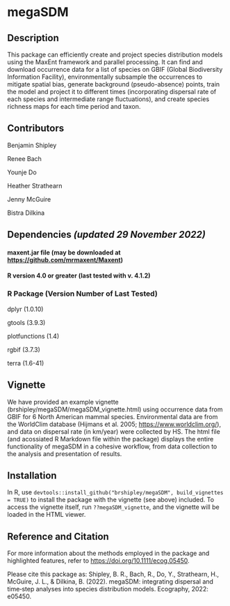 
<!-- README.md is generated from README.Rmd. Please edit that file -->

# megaSDM

<!-- badges: start -->
<!-- badges: end -->

## Description

This package can efficiently create and project species distribution
models using the MaxEnt framework and parallel processing. It can find
and download occurrence data for a list of species on GBIF (Global
Biodiversity Information Facility), environmentally subsample the
occurrences to mitigate spatial bias, generate background
(pseudo-absence) points, train the model and project it to different
times (incorporating dispersal rate of each species and intermediate
range fluctuations), and create species richness maps for each time
period and taxon.

## Contributors

Benjamin Shipley

Renee Bach

Younje Do

Heather Strathearn

Jenny McGuire

Bistra Dilkina

## Dependencies *(updated 29 November 2022)*

#### maxent.jar file (may be downloaded at <https://github.com/mrmaxent/Maxent>)

#### R version 4.0 or greater (last tested with v. 4.1.2)

### R Package (Version Number of Last Tested)

dplyr (1.0.10)

gtools (3.9.3)

plotfunctions (1.4)

rgbif (3.7.3)

terra (1.6-41)

## Vignette

We have provided an example vignette
(brshipley/megaSDM/megaSDM_vignette.html) using occurrence data from
GBIF for 6 North American mammal species. Environmental data are from
the WorldClim database (Hijmans et al. 2005;
<https://www.worldclim.org/>), and data on dispersal rate (in km/year)
were collected by HS. The html file (and acossiated R Markdown file
within the package) displays the entire functionality of megaSDM in a
cohesive workflow, from data collection to the analysis and presentation
of results.

## Installation

In R, use
`devtools::install_github("brshipley/megaSDM", build_vignettes = TRUE)`
to install the package with the vignette (see above) included. To access
the vignette itself, run `??megaSDM_vignette`, and the vignette will be
loaded in the HTML viewer.

## Reference and Citation

For more information about the methods employed in the package and
highlighted features, refer to <https://doi.org/10.1111/ecog.05450>.

Please cite this package as: Shipley, B. R., Bach, R., Do, Y.,
Strathearn, H., McGuire, J. L., & Dilkina, B. (2022). megaSDM:
integrating dispersal and time‐step analyses into species distribution
models. Ecography, 2022: e05450.
